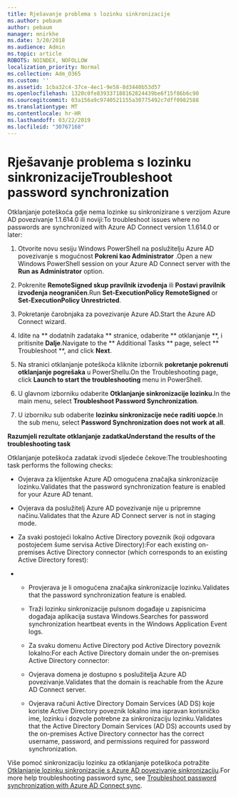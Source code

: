 ```yaml
---
title: Rješavanje problema s lozinku sinkronizacije
ms.author: pebaum
author: pebaum
manager: mnirkhe
ms.date: 3/20/2018
ms.audience: Admin
ms.topic: article
ROBOTS: NOINDEX, NOFOLLOW
localization_priority: Normal
ms.collection: Adm_O365
ms.custom: ''
ms.assetid: 1cba32c4-37ce-4ec1-9e58-8d3440b53d57
ms.openlocfilehash: 1320c0fe839337188162824439be6f15f86b6c90
ms.sourcegitcommit: 03a156a9c9740521155a30775492c7dff0982588
ms.translationtype: MT
ms.contentlocale: hr-HR
ms.lasthandoff: 03/22/2019
ms.locfileid: "30767168"
---
```

# <a name="troubleshoot-password-synchronization"></a><span data-ttu-id="e8bf2-102">Rješavanje problema s lozinku sinkronizacije</span><span class="sxs-lookup"><span data-stu-id="e8bf2-102">Troubleshoot password synchronization</span></span>

<span data-ttu-id="e8bf2-103">Otklanjanje poteškoća gdje nema lozinke su sinkronizirane s verzijom Azure AD povezivanje 1.1.614.0 ili noviji:</span><span class="sxs-lookup"><span data-stu-id="e8bf2-103">To troubleshoot issues where no passwords are synchronized with Azure AD Connect version 1.1.614.0 or later:</span></span>
  
1. <span data-ttu-id="e8bf2-104">Otvorite novu sesiju Windows PowerShell na poslužitelju Azure AD povezivanje s mogućnost **Pokreni kao Administrator** .</span><span class="sxs-lookup"><span data-stu-id="e8bf2-104">Open a new Windows PowerShell session on your Azure AD Connect server with the **Run as Administrator** option.</span></span> 
    
2. <span data-ttu-id="e8bf2-105">Pokrenite **RemoteSigned skup pravilnik izvođenja** ili **Postavi pravilnik izvođenja neograničen**.</span><span class="sxs-lookup"><span data-stu-id="e8bf2-105">Run **Set-ExecutionPolicy RemoteSigned** or **Set-ExecutionPolicy Unrestricted**.</span></span> 
    
3. <span data-ttu-id="e8bf2-106">Pokretanje čarobnjaka za povezivanje Azure AD.</span><span class="sxs-lookup"><span data-stu-id="e8bf2-106">Start the Azure AD Connect wizard.</span></span>
    
4. <span data-ttu-id="e8bf2-107">Idite na \*\* dodatnih zadataka \*\* stranice, odaberite \*\* otklanjanje \*\*, i pritisnite **Dalje**.</span><span class="sxs-lookup"><span data-stu-id="e8bf2-107">Navigate to the \*\* Additional Tasks \*\* page, select \*\* Troubleshoot \*\*, and click **Next**.</span></span> 
    
5. <span data-ttu-id="e8bf2-108">Na stranici otklanjanje poteškoća kliknite izbornik **pokretanje pokrenuti otklanjanje pogrešaka** u PowerShellu.</span><span class="sxs-lookup"><span data-stu-id="e8bf2-108">On the Troubleshooting page, click **Launch to start the troubleshooting** menu in PowerShell.</span></span> 
    
6. <span data-ttu-id="e8bf2-109">U glavnom izborniku odaberite **Otklanjanje sinkronizacije lozinku**.</span><span class="sxs-lookup"><span data-stu-id="e8bf2-109">In the main menu, select **Troubleshoot Password Synchronization**.</span></span> 
    
7. <span data-ttu-id="e8bf2-110">U izborniku sub odaberite **lozinku sinkronizacije neće raditi uopće**.</span><span class="sxs-lookup"><span data-stu-id="e8bf2-110">In the sub menu, select **Password Synchronization does not work at all**.</span></span> 
    
 <span data-ttu-id="e8bf2-111">**Razumjeli rezultate otklanjanje zadatka**</span><span class="sxs-lookup"><span data-stu-id="e8bf2-111">**Understand the results of the troubleshooting task**</span></span>
  
<span data-ttu-id="e8bf2-112">Otklanjanje poteškoća zadatak izvodi sljedeće čekove:</span><span class="sxs-lookup"><span data-stu-id="e8bf2-112">The troubleshooting task performs the following checks:</span></span>
  
- <span data-ttu-id="e8bf2-113">Ovjerava za klijentske Azure AD omogućena značajka sinkronizacije lozinku.</span><span class="sxs-lookup"><span data-stu-id="e8bf2-113">Validates that the password synchronization feature is enabled for your Azure AD tenant.</span></span>
    
- <span data-ttu-id="e8bf2-114">Ovjerava da poslužitelj Azure AD povezivanje nije u pripremne načinu.</span><span class="sxs-lookup"><span data-stu-id="e8bf2-114">Validates that the Azure AD Connect server is not in staging mode.</span></span>
    
- <span data-ttu-id="e8bf2-115">Za svaki postojeći lokalno Active Directory poveznik (koji odgovara postojećem šume servisa Active Directory):</span><span class="sxs-lookup"><span data-stu-id="e8bf2-115">For each existing on-premises Active Directory connector (which corresponds to an existing Active Directory forest):</span></span>
    
- 
  - <span data-ttu-id="e8bf2-116">Provjerava je li omogućena značajka sinkronizacije lozinku.</span><span class="sxs-lookup"><span data-stu-id="e8bf2-116">Validates that the password synchronization feature is enabled.</span></span>
    
  - <span data-ttu-id="e8bf2-117">Traži lozinku sinkronizacije pulsnom događaje u zapisnicima događaja aplikacija sustava Windows.</span><span class="sxs-lookup"><span data-stu-id="e8bf2-117">Searches for password synchronization heartbeat events in the Windows Application Event logs.</span></span>
    
  - <span data-ttu-id="e8bf2-118">Za svaku domenu Active Directory pod Active Directory poveznik lokalno:</span><span class="sxs-lookup"><span data-stu-id="e8bf2-118">For each Active Directory domain under the on-premises Active Directory connector:</span></span>
    
  - <span data-ttu-id="e8bf2-119">Ovjerava domena je dostupno s poslužitelja Azure AD povezivanje.</span><span class="sxs-lookup"><span data-stu-id="e8bf2-119">Validates that the domain is reachable from the Azure AD Connect server.</span></span>
    
  - <span data-ttu-id="e8bf2-120">Ovjerava računi Active Directory Domain Services (AD DS) koje koriste Active Directory poveznik lokalno ima ispravan korisničko ime, lozinku i dozvole potrebne za sinkronizaciju lozinku.</span><span class="sxs-lookup"><span data-stu-id="e8bf2-120">Validates that the Active Directory Domain Services (AD DS) accounts used by the on-premises Active Directory connector has the correct username, password, and permissions required for password synchronization.</span></span>
    
<span data-ttu-id="e8bf2-121">Više pomoć sinkronizaciju lozinku za otklanjanje poteškoća potražite [Otklanjanje lozinku sinkronizacije s Azure AD povezivanje sinkronizaciju](https://docs.microsoft.com/azure/active-directory/connect/active-directory-aadconnectsync-troubleshoot-password-synchronization).</span><span class="sxs-lookup"><span data-stu-id="e8bf2-121">For more help troubleshooting password sync, see [Troubleshoot password synchronization with Azure AD Connect sync](https://docs.microsoft.com/azure/active-directory/connect/active-directory-aadconnectsync-troubleshoot-password-synchronization).</span></span>
  

